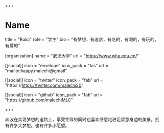 +++
# Name
title = "Ruiqi"
role = "学生"
bio = "有梦想，有追求，有吃的，有喝的，有玩的，有爱的"

[organization]
  name = "武汉大学"
  url = "https://www.whu.edu.cn/"

[[social]]
  icon = "envelope"
  icon_pack = "fas"
  url = "mailto:happy.malechi@gmail"

[[social]]
  icon = "twitter"
  icon_pack = "fab"
  url = "https://https://twitter.com/malechi20"

[[social]]
  icon = "github"
  icon_pack = "fab"
  url = "https://github.com/malechiMLC"

+++

奔波在实现梦想的道路上，享受忙碌的同时也喜欢惬意地驻足留意身边的美景。拥有许多大梦想。也有许多小愿望。
